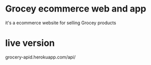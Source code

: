 
# Grocey ecommerce web and app

it's a ecommerce website for selling Grocey products

# live version
grocery-apid.herokuapp.com/api/
